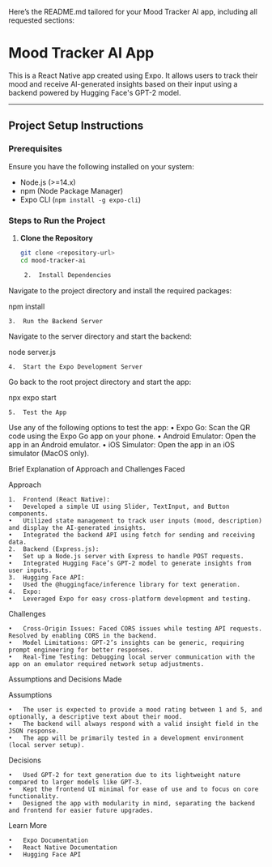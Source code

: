 Here’s the README.md tailored for your Mood Tracker AI app, including all requested sections:

# Mood Tracker AI App

This is a React Native app created using Expo. It allows users to track their mood and receive AI-generated insights based on their input using a backend powered by Hugging Face's GPT-2 model.

---

## Project Setup Instructions

### Prerequisites
Ensure you have the following installed on your system:
- Node.js (>=14.x)
- npm (Node Package Manager)
- Expo CLI (`npm install -g expo-cli`)

### Steps to Run the Project
1. **Clone the Repository**  
   ```bash
   git clone <repository-url>
   cd mood-tracker-ai

	2.	Install Dependencies
Navigate to the project directory and install the required packages:

npm install


	3.	Run the Backend Server
Navigate to the server directory and start the backend:

node server.js


	4.	Start the Expo Development Server
Go back to the root project directory and start the app:

npx expo start


	5.	Test the App
Use any of the following options to test the app:
	•	Expo Go: Scan the QR code using the Expo Go app on your phone.
	•	Android Emulator: Open the app in an Android emulator.
	•	iOS Simulator: Open the app in an iOS simulator (MacOS only).

Brief Explanation of Approach and Challenges Faced

Approach

	1.	Frontend (React Native):
	•	Developed a simple UI using Slider, TextInput, and Button components.
	•	Utilized state management to track user inputs (mood, description) and display the AI-generated insights.
	•	Integrated the backend API using fetch for sending and receiving data.
	2.	Backend (Express.js):
	•	Set up a Node.js server with Express to handle POST requests.
	•	Integrated Hugging Face’s GPT-2 model to generate insights from user inputs.
	3.	Hugging Face API:
	•	Used the @huggingface/inference library for text generation.
	4.	Expo:
	•	Leveraged Expo for easy cross-platform development and testing.

Challenges

	•	Cross-Origin Issues: Faced CORS issues while testing API requests. Resolved by enabling CORS in the backend.
	•	Model Limitations: GPT-2’s insights can be generic, requiring prompt engineering for better responses.
	•	Real-Time Testing: Debugging local server communication with the app on an emulator required network setup adjustments.

Assumptions and Decisions Made

Assumptions

	•	The user is expected to provide a mood rating between 1 and 5, and optionally, a descriptive text about their mood.
	•	The backend will always respond with a valid insight field in the JSON response.
	•	The app will be primarily tested in a development environment (local server setup).

Decisions

	•	Used GPT-2 for text generation due to its lightweight nature compared to larger models like GPT-3.
	•	Kept the frontend UI minimal for ease of use and to focus on core functionality.
	•	Designed the app with modularity in mind, separating the backend and frontend for easier future upgrades.

Learn More

	•	Expo Documentation
	•	React Native Documentation
	•	Hugging Face API

